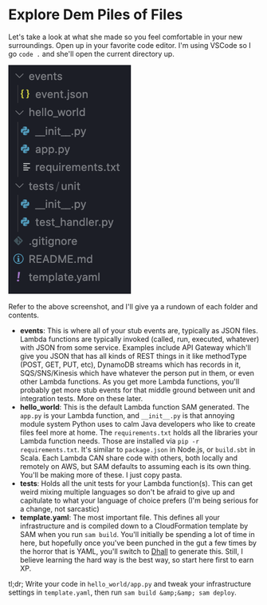 # Explore Dem Piles of Files

Let's take a look at what she made so you feel comfortable in your new surroundings. Open up in your favorite code editor. I'm using VSCode so I go `code .` and she'll open the current directory up.

<img src="./Screen-Shot-2020-04-03-at-5.28.27-PM.png"></img>

Refer to the above screenshot, and I'll give ya a rundown of each folder and contents.

- **events**: This is where all of your stub events are, typically as JSON files. Lambda functions are typically invoked (called, run, executed, whatever) with JSON from some service. Examples include API Gateway which'll give you JSON that has all kinds of REST things in it like methodType (POST, GET, PUT, etc), DynamoDB streams which has records in it, SQS/SNS/Kinesis which have whatever the person put in them, or even other Lambda functions. As you get more Lambda functions, you'll probably get more stub events for that middle ground between unit and integration tests. More on these later.
- **hello_world**: This is the default Lambda function SAM generated. The `app.py` is your Lambda function, and `__init__.py` is that annoying module system Python uses to calm Java developers who like to create files feel more at home. The `requirements.txt` holds all the libraries your Lambda function needs. Those are installed via `pip -r requirements.txt`. It's similar to `package.json` in Node.js, or `build.sbt` in Scala. Each Lambda CAN share code with others, both locally and remotely on AWS, but SAM defaults to assuming each is its own thing. You'll be making more of these. I just copy pasta.
- **tests**: Holds all the unit tests for your Lambda function(s). This can get weird mixing multiple languages so don't be afraid to give up and capitulate to what your language of choice prefers (I'm being serious for a change, not sarcastic)
-  **template.yaml**: The most important file. This defines all your infrastructure and is compiled down to a CloudFormation template by SAM when you run `sam build`. You'll initially be spending a lot of time in here, but hopefully once you've been punched in the gut a few times by the horror that is YAML, you'll switch to <a href="https://dhall-lang.org/#">Dhall</a> to generate this. Still, I believe learning the hard way is the best way, so start here first to earn XP.

tl;dr; Write your code in `hello_world/app.py` and tweak your infrastructure settings in `template.yaml`, then run `sam build &amp;&amp; sam deploy`.